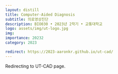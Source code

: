 ```yaml
---
layout: distill
title: Computer-Aided Diagnosis
subtitle: 의료영상진단
description: BIO030 • 2023년 2학기 • 교통대학교
logo: assets/img/ut-logo.jpg
img:
importance: 20232
category: 2023

redirect: https://2023-aaronkr.github.io/ut-cad/
---
```


Redirecting to UT-CAD page.
